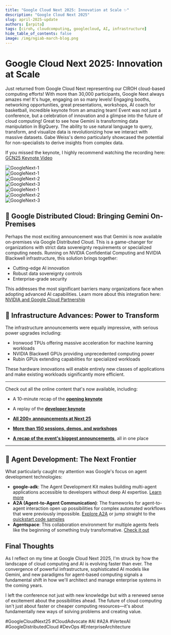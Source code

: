 ```yaml
---
title: "Google Cloud Next 2025: Innovation at Scale ✨"
description: "Google Cloud Next 2025"
slug: april-2025-update
authors: [arpita]
tags: [ciroh, cloudcomputing, googlecloud, AI, infrastructure]
hide_table_of_contents: false
image: /img/ngiab-march-blog.png
---
```


# Google Cloud Next 2025: Innovation at Scale

Just returned from Google Cloud Next representing our CIROH cloud-based computing efforts! With more than 30,000 participants, Google Next always amazes me! It's huge, engaging on so many levels! Engaging booths, networking opportunities, great presentations, workshops, AI coach for basketball, incredible keynote from an amazing team! Event was not just a conference, but a celebration of innovation and a glimpse into the future of cloud computing! 
Great to see how Gemini is transforming data manipulation in BigQuery. The ability to use natural language to query, transform, and visualize data is revolutionizing how we interact with massive datasets. Gabe Weiss's demo particularly showcased the potential for non-specialists to derive insights from complex data.

If you missed the keynote, I highly recommend watching the recording here: [GCN25 Keynote Video](https://www.youtube.com/live/VABwMpL3JCo?t=3564s)



<div style={{ display: 'flex', flexWrap: 'wrap', gap: '20px', justifyContent: 'center', maxWidth: '1200px', margin: '0 auto' }}>
  <div style={{ flex: '1 0 300px', maxWidth: '600px', textAlign: 'center', transition: 'transform 0.3s ease' }}>
    <img src="../img/googlecloudblog25/gcp-1.jpg" alt="GoogleNext-1" style={{ width: '100%', height: 'auto', borderRadius: '8px', boxShadow: '0 4px 8px rgba(0, 0, 0, 0.1)' }} />
  </div>
    <div style={{ flex: '1 0 300px', maxWidth: '400px', textAlign: 'center', transition: 'transform 0.3s ease' }}>
    <img src="../img/googlecloudblog25/gcp-4.jpg" alt="GoogleNext-1" style={{ width: '100%', height: 'auto', borderRadius: '8px', boxShadow: '0 4px 8px rgba(0, 0, 0, 0.1)' }} />
  </div>
  
  <div style={{ flex: '1 0 300px', maxWidth: '600px', textAlign: 'center', transition: 'transform 0.3s ease' }}>
    <img src="../img/googlecloudblog25/gcp-2.jpg" alt="GoogleNext-2" style={{ width: '100%', height: 'auto', borderRadius: '8px', boxShadow: '0 4px 8px rgba(0, 0, 0, 0.1)' }} />
  </div>
  
  <div style={{ flex: '1 0 300px', maxWidth: '600px', textAlign: 'center', transition: 'transform 0.3s ease' }}>
    <img src="../img/googlecloudblog25/gcp-3.jpg" alt="GoogleNext-3" style={{ width: '100%', height: 'auto', borderRadius: '8px', boxShadow: '0 4px 8px rgba(0, 0, 0, 0.1)' }} />
  </div>
  
  <div style={{ flex: '1 0 300px', maxWidth: '400px', textAlign: 'center', transition: 'transform 0.3s ease' }}>
    <img src="../img/googlecloudblog25/gcp-4.jpg" alt="GoogleNext-1" style={{ width: '100%', height: 'auto', borderRadius: '8px', boxShadow: '0 4px 8px rgba(0, 0, 0, 0.1)' }} />
  </div>
  
  <div style={{ flex: '1 0 300px', maxWidth: '600px', textAlign: 'center', transition: 'transform 0.3s ease' }}>
    <img src="../img/googlecloudblog25/gcp-5.jpg" alt="GoogleNext-2" style={{ width: '100%', height: 'auto', borderRadius: '8px', boxShadow: '0 4px 8px rgba(0, 0, 0, 0.1)' }} />
  </div>
  
  <div style={{ flex: '1 0 300px', maxWidth: '600px', textAlign: 'center', transition: 'transform 0.3s ease' }}>
    <img src="../img/googlecloudblog25/gcp-6.jpg" alt="GoogleNext-3" style={{ width: '100%', height: 'auto', borderRadius: '8px', boxShadow: '0 4px 8px rgba(0, 0, 0, 0.1)' }} />
  </div>
</div>



## 📢 Google Distributed Cloud: Bringing Gemini On-Premises  

Perhaps the most exciting announcement was that Gemini is now available on-premises via Google Distributed Cloud. This is a game-changer for organizations with strict data sovereignty requirements or specialized computing needs. Running on NVIDIA Confidential Computing and NVIDIA Blackwell infrastructure, this solution brings together:

* Cutting-edge AI innovation
* Robust data sovereignty controls
* Enterprise-grade security

This addresses the most significant barriers many organizations face when adopting advanced AI capabilities. Learn more about this integration here: [NVIDIA and Google Cloud Partnership](https://blogs.nvidia.com/blog/google-cloud-next-agentic-ai-reasoning/?ncid=so-link-994345)

## 📢 Infrastructure Advances: Power to Transform  

The infrastructure announcements were equally impressive, with serious power upgrades including:

* Ironwood TPUs offering massive acceleration for machine learning workloads
* NVIDIA Blackwell GPUs providing unprecedented computing power
* Rubin GPUs extending capabilities for specialized workloads

These hardware innovations will enable entirely new classes of applications and make existing workloads significantly more efficient.

---
Check out all the online content that's now available, including:

* A 10-minute recap of the **[opening keynote](https://www.youtube.com/watch?v=dwgmfSOZNoQ)**

* A replay of the **[developer keynote](https://cloud.withgoogle.com/next/25/session-library?session=DEVKEY&utm_source=cloud_sfdc&utm_medium=email&utm_campaign=FY25-Q2-global-EXP106-physicalevent-er-next25-mc&utm_content=global_next25_15a_Op_TY_Gen_Physical_P0&utm_term=-&pref=K&mkt_tok=ODA4LUdKVy0zMTQAAAGZ0-XTI1zyO8s06QZoyvgraE3UtbUUHR0uePcaqzFX_xqCAKR4ho4Qwooku00DFireAGAYlcr90vjFdOkYug_UvoFWtCCvWZQ2D0Bc0I3mEv-Pq4aQOho#all)**

* **[All 200+ announcements at Next 25](https://cloud.google.com/blog/topics/google-cloud-next/google-cloud-next-2025-wrap-up?e=48754805&utm_source=cloud_sfdc&utm_medium=email&utm_campaign=FY25-Q2-global-EXP106-physicalevent-er-next25-mc&utm_content=global_next25_15a_Op_TY_Gen_Physical_P0&utm_term=-&pref=K&mkt_tok=ODA4LUdKVy0zMTQAAAGZ0-XTI69fG5pO1vzMqcs_tymd4-sQLUtRJH6j9g_F6FnNE3GwFkGx5qaC_d7bpF6BtvFK849zOz5VS6dCHtDlYAj-Pu4us2FvFnOic887xHl2eU-7N7U)**

* **[More than 150 sessions, demos, and workshops](https://cloud.withgoogle.com/next/25/session-library?mkt_tok=ODA4LUdKVy0zMTQAAAGZ0-XTI3kqz4RKnkWcKk0PQCYROhFCDELXMik1KDwmzDWf41vgL_ELHIf_FBVQXs_dqY4WynUDvgOkY-uWPcTqY1LFvQ5_ZTu-4G3DF3Kiw3jjD2WoUlc#all)**

* **[A recap of the event's biggest announcements](https://blog.google/products/google-cloud/next-2025/?utm_source=cloud_sfdc&utm_medium=email&utm_campaign=FY25-Q2-global-EXP106-physicalevent-er-next25-mc&utm_content=global_next25_15a_Op_TY_Gen_Physical_P0&utm_term=-&pref=K&mkt_tok=ODA4LUdKVy0zMTQAAAGZ0-XTI_yfyMB7QGUk4YFUIc7l-BY4tQW4ngSexZ5T54GQiwNwRk29ld_8wAYWVv39I8lBbtKokyjv8Wrdht9YFpHFVhMj8QeYF5Npd2zgjzvC_iX5wnQ)**, all in one place


---

## 📢 Agent Development: The Next Frontier  

What particularly caught my attention was Google's focus on agent development technologies:

* **google-adk**: The Agent Development Kit makes building multi-agent applications accessible to developers without deep AI expertise. [Learn more](https://developers.googleblog.com/en/agent-development-kit-easy-to-build-multi-agent-applications/)
* **A2A (Agent-to-Agent Communication)**: The frameworks for agent-to-agent interaction open up possibilities for complex automated workflows that were previously impossible. [Explore A2A](https://developers.googleblog.com/en/a2a-a-new-era-of-agent-interoperability/) or jump straight to the [quickstart code samples](https://google.github.io/A2A/#/)
* **Agentspace**: This collaboration environment for multiple agents feels like the beginning of something truly transformative. [Check it out](https://cloud.google.com/blog/products/ai-machine-learning/google-agentspace-enables-the-agent-driven-enterprise)


## Final Thoughts

As I reflect on my time at Google Cloud Next 2025, I'm struck by how the landscape of cloud computing and AI is evolving faster than ever. The convergence of powerful infrastructure, sophisticated AI models like Gemini, and new paradigms for agent-based computing signals a fundamental shift in how we'll architect and manage enterprise systems in the coming years.

I left the conference not just with new knowledge but with a renewed sense of excitement about the possibilities ahead. The future of cloud computing isn't just about faster or cheaper computing resources—it's about fundamentally new ways of solving problems and creating value.

#GoogleCloudNext25 #CloudAdvocate #AI #A2A #VertexAI #GoogleDistributedCloud #DevOps #EnterpriseArchitecture

